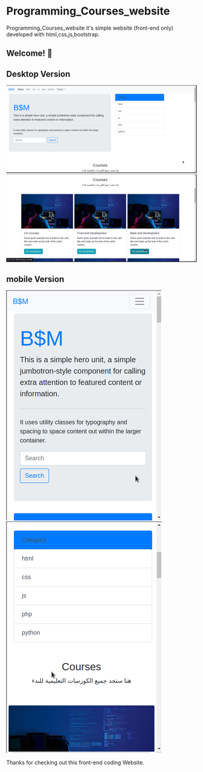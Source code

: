 # Programming_Courses_website
Programming_Courses_website it's simple website (front-end only) developed with html,css,js,bootstrap.
## Welcome! 👋

## Desktop Version
![Design preview for the Sneaker_shop](./images/project-preview.png)
![Design preview for the Sneaker_shop](./images/project-preview-2.png)

## mobile Version
![Design preview for the Sneaker_shop](./images/project-preview-mobile.png)
![Design preview for the Sneaker_shop](./images/project-preview-mobile-2.png)


Thanks for checking out this front-end coding Website.